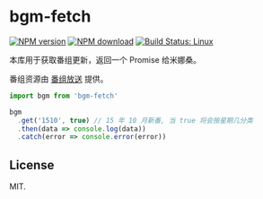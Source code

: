 # bgm-fetch

[![NPM version](https://img.shields.io/npm/v/bgm-fetch.svg)](https://www.npmjs.com/package/bgm-fetch)
[![NPM download](https://img.shields.io/npm/dm/bgm-fetch.svg)](https://www.npmjs.com/package/bgm-fetch)
[![Build Status: Linux](https://travis-ci.org/egoist/bgm-fetch.svg?branch=master)](https://travis-ci.org/egoist/bgm-fetch)

本库用于获取番组更新，返回一个 Promise 给米娜桑。

番组资源由 [番组放送](https://github.com/wxt2005/bangumi-list) 提供。

```javascript
import bgm from 'bgm-fetch'

bgm
  .get('1510', true) // 15 年 10 月新番, 当 true 将会按星期几分类
  .then(data => console.log(data))
  .catch(error => console.error(error))
```

## License

MIT.
